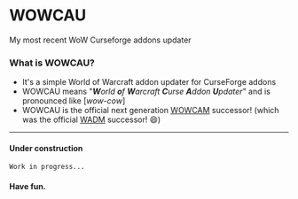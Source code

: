 # WOWCAU
My most recent WoW Curseforge addons updater

### What is WOWCAU?
- It's a simple World of Warcraft addon updater for CurseForge addons
- WOWCAU means "_**W**orld **o**f **W**arcraft **C**urse **A**ddon **U**pdater_" and is pronounced like \[_wow-cow_\]
- WOWCAU is the official next generation [WOWCAM](https://github.com/MBODM/WOWCAM) successor! (which was the official [WADM](https://github.com/MBODM/WADM) successor! 😄)

---

#### Under construction

`Work in progress...`

#### Have fun.

